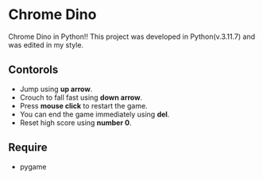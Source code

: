 # Chrome Dino
Chrome Dino  in Python!!
This project was developed in Python(v.3.11.7) and was edited in my style.

## Contorols
- Jump using **up arrow**.
- Crouch to fall fast using **down arrow**.
- Press **mouse click** to restart the game.
- You can end the game immediately using **del**.
- Reset high score using **number 0**.

## Require
- pygame